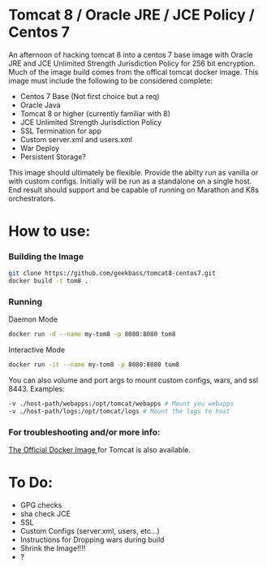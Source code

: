 # Tomcat 8 / Oracle JRE / JCE Policy / Centos 7 
An afternoon of hacking tomcat 8 into a centos 7 base image with Oracle JRE and JCE Unlimited Strength Jurisdiction Policy for 256 bit encryption. Much of the image build comes from the offical tomcat docker image. This image must include the following to be considered complete:

- Centos 7 Base (Not first choice but a req)
- Oracle Java 
- Tomcat 8 or higher (currently familiar with 8)
- JCE Unlimited Strength Jurisdiction Policy 
- SSL Termination for app 
- Custom server.xml and users.xml
- War Deploy
- Persistent Storage? 

This image should ultimately be flexible. Provide the abilty run as vanilla or with custom configs. Initially will be run as a standalone on a single host. End result should support and be capable of running on Marathon and K8s orchestrators.

# How to use:
### Building the Image
```sh
git clone https://github.com/geekbass/tomcat8-centos7.git
docker build -t tom8 .
```

### Running 
Daemon Mode
```sh
docker run -d --name my-tom8 -p 8080:8080 tom8
```

Interactive Mode
```sh
docker run -it --name my-tom8 -p 8080:8080 tom8
```

You can also volume and port args to mount custom configs, wars, and ssl 8443. Examples:
```sh
-v ./host-path/webapps:/opt/tomcat/webapps # Mount you webapps 
-v ./host-path/logs:/opt/tomcat/logs # Mount the logs to host
```

### For troubleshooting and/or more info:
[ The Official Docker Image ](https://github.com/docker-library/tomcat) for Tomcat is also available.

# To Do:
- GPG checks 
- sha check JCE 
- SSL 
- Custom Configs (server.xml, users, etc...)
- Instructions for Dropping wars during build
- Shrink the Image!!!!
- ? 